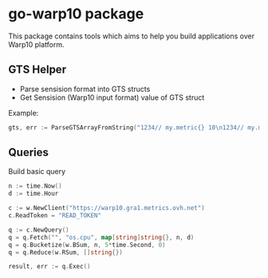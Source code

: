 # go-warp10 package

This package contains tools which aims to help you build applications over Warp10 platform.

## GTS Helper

- Parse sensision format into GTS structs
- Get Sensision (Warp10 input format) value of GTS struct

Example:

```go
gts, err := ParseGTSArrayFromString("1234// my.metric{} 10\n1234// my.metric{} 10")

```

## Queries

Build basic query

```go
n := time.Now()
d := time.Hour

c := w.NewClient("https://warp10.gra1.metrics.ovh.net")
c.ReadToken = "READ_TOKEN"

q := c.NewQuery()
q = q.Fetch("", "os.cpu", map[string]string{}, n, d)
q = q.Bucketize(w.BSum, n, 5*time.Second, 0)
q = q.Reduce(w.RSum, []string{})

result, err := q.Exec()

```